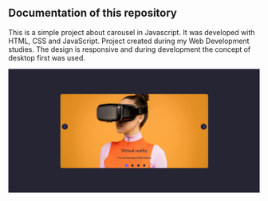 ## Documentation of this repository

This is a simple project about carousel in Javascript. It was developed with HTML, CSS and JavaScript. Project created during my Web Development studies. The design is responsive and during development the concept of desktop first was used.


<img src="/img/readme-image.png">
